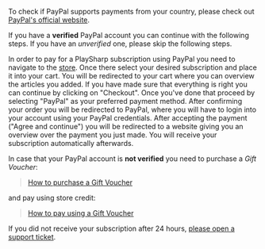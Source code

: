 To check if PayPal supports payments from your country, please check out [PayPal's official website](https://www.paypal.com/webapps/mpp/country-worldwide).

If you have a **verified** PayPal account you can continue with the following steps. If you have an *unverified* one, please skip the following steps.

In order to pay for a PlaySharp subscription using PayPal you need to navigate to the [store](https://www.joduska.me/forum/store/). Once there select your desired subscription and place it into your cart. You will be redirected to your cart where you can overview the articles you added. If you have made sure that everything is right you can continue by clicking on "Checkout". Once you've done that proceed by selecting "PayPal" as your preferred payment method. After confirming your order you will be redirected to PayPal, where you will have to login into your account using your PayPal credentials. After accepting the payment ("Agree and continue") you will be redirected to a website giving you an overview over the payment you just made. You will receive your subscription automatically afterwards.



In case that your PayPal account is **not verified** you need to purchase a *Gift Voucher*:
>[How to purchase a Gift Voucher](https://www.joduska.me/forum/index.php?app=infotickets&page=article&id=5#/article)

and pay using store credit:
>[How to pay using a Gift Voucher](https://www.joduska.me/forum/index.php?app=infotickets&page=article&id=6#/article)

If you did not receive your subscription after 24 hours, [please open a support ticket](https://www.joduska.me/forum/index.php?app=tickets&module=tickets&section=post&do=new_ticket).
